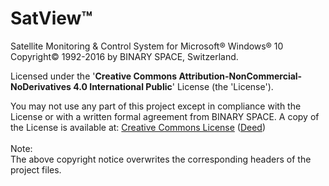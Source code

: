 # SatView™
Satellite Monitoring &amp; Control System for Microsoft® Windows® 10<br />
Copyright© 1992-2016 by BINARY SPACE, Switzerland.

Licensed under the '**Creative Commons Attribution-NonCommercial-NoDerivatives 4.0 International Public**' License (the 'License').

You may not use any part of this project except in compliance with the License or with a written formal agreement from BINARY SPACE.
A copy of the License is available at: [Creative Commons License](http://creativecommons.org/licenses/by-nc-sa/4.0/legalcode) ([Deed](Copyright%20Deed%20(CC%20BY-NC-ND%204.0).png))
<br />  
Note:<br />
The above copyright notice overwrites the corresponding headers of the project files.

